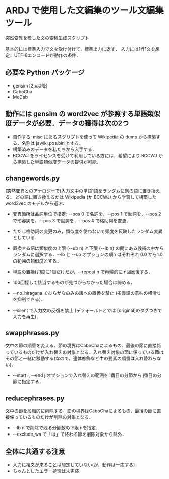 # ARDJ で使用した文編集のツール文編集ツール
突然変異を模した文の変種生成スクリプト

基本的には標準入力で文を受け付けて，標準出力に返す．
入力には1行1文を想定．UTF-8エンコードが動作の条件．

## 必要な Python パッケージ
- gensim [2.x以降]
- CaboCha
- MeCab

## 動作には gensim の word2vec が参照する単語類似度データが必要．データの獲得は次の2つ
- 自作する: misc にあるスクリプトを使って Wikipedia の dump から構築する．名称は jawiki.pos.bin とする．
- 構築済みのデータを私たちから入手する．
- BCCWJ をライセンスを受けて利用している方には，希望により BCCWJ から構築した単語類似度データの提供が可能．

## changewords.py
(突然変異とのアナロジーで)入力文中の単語1語をランダムに別の語に置き換える．
どの語に置き換えるかは Wikipedia (か BCCWJ) から学習して構築した word2vec のモデルから選ぶ．
- 変異箇所は品詞単位で指定: --pos 0 で名詞を，--pos 1 で動詞を，--pos 2 で形容詞を，--pos 3 で副詞を，--pos 4 で格助詞を変更．
- ただし格助詞の変更のみ，類似度を使わないで頻度を反映したランダム変異としている．

- 置換する語は類似度の上限 (--ub n) と下限 (--lb n) の間にある候補の中からランダムに選択する．--lb と --ub オプションの項n はそれぞれ 0.0 から1.0 の範囲の類似度とする．
- 単語の置換は1度に1個だけだが，--repeat n で再帰的に n回反復する．
- 100回探して該当するものが見つからなかった場合は諦める．
- --no_hiragana でひらがなのみの語への置換を禁止 (多義語の意味の横滑りを抑制できる)．
- --silent で入力文の反復を禁止 (デフォールトとでは [original]のタグつきで入力を再生)．

## swapphrases.py
文中の節の順番を変える．節の境界はCaboChaによるもの．最後の節に直接係っているものだけが入れ替えの対象となる．入れ替え対象の節に係っている節はその節と一緒に移動する(なので，連体修飾など中の要素の順番は入れ替わらない)．
- --start i, --end j オプションで入れ替えの範囲を i番目の分節から j番目の分節に指定する．

## reducephrases.py
文中の節を段階的に削除する．節の境界はCaboChaによるもの．最後の節に直接係っているものだけが削除の対象となる．
- --lb n で削除で残る分節数の下限 nを指定．
- --exclude_wa で「は」で終わる節を削除対象から除外．

## 全体に共通する注意
- 入力に複文が来ることは想定していない(が，動作は一応する)
- ちゃんとしたエラー処理は未実装
